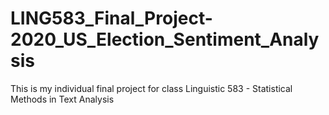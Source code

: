# LING583_Final_Project-2020_US_Election_Sentiment_Analysis
This is my individual final project for class Linguistic 583 - Statistical Methods in Text Analysis
